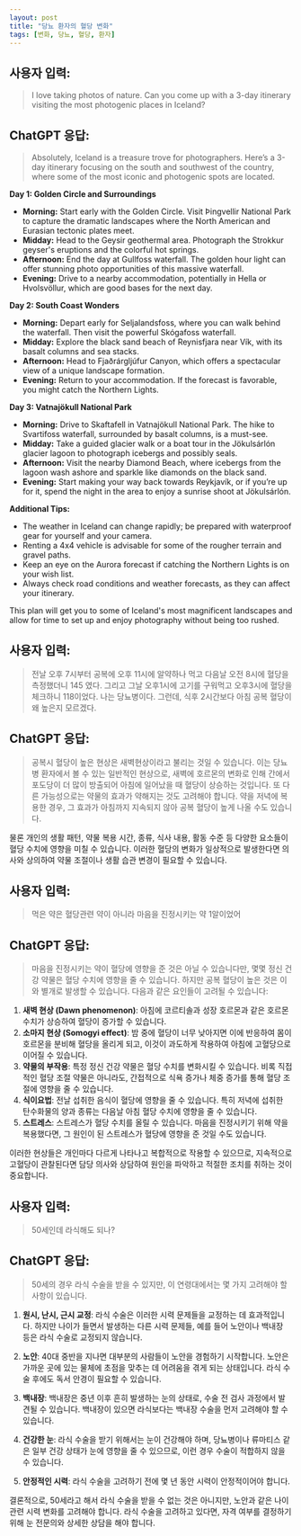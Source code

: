 ```yaml
---
layout: post
title: "당뇨 환자의 혈당 변화"
tags: [변화, 당뇨, 혈당, 환자]
---
```


## 사용자 입력:
> I love taking photos of nature. Can you come up with a 3-day itinerary visiting the most photogenic places in Iceland?

## ChatGPT 응답:
> Absolutely, Iceland is a treasure trove for photographers. Here’s a 3-day itinerary focusing on the south and southwest of the country, where some of the most iconic and photogenic spots are located.

**Day 1: Golden Circle and Surroundings**

- **Morning:** Start early with the Golden Circle. Visit Þingvellir National Park to capture the dramatic landscapes where the North American and Eurasian tectonic plates meet.
- **Midday:** Head to the Geysir geothermal area. Photograph the Strokkur geyser's eruptions and the colorful hot springs.
- **Afternoon:** End the day at Gullfoss waterfall. The golden hour light can offer stunning photo opportunities of this massive waterfall.
- **Evening:** Drive to a nearby accommodation, potentially in Hella or Hvolsvöllur, which are good bases for the next day.

**Day 2: South Coast Wonders**

- **Morning:** Depart early for Seljalandsfoss, where you can walk behind the waterfall. Then visit the powerful Skógafoss waterfall.
- **Midday:** Explore the black sand beach of Reynisfjara near Vík, with its basalt columns and sea stacks.
- **Afternoon:** Head to Fjaðrárgljúfur Canyon, which offers a spectacular view of a unique landscape formation.
- **Evening:** Return to your accommodation. If the forecast is favorable, you might catch the Northern Lights.

**Day 3: Vatnajökull National Park**

- **Morning:** Drive to Skaftafell in Vatnajökull National Park. The hike to Svartifoss waterfall, surrounded by basalt columns, is a must-see.
- **Midday:** Take a guided glacier walk or a boat tour in the Jökulsárlón glacier lagoon to photograph icebergs and possibly seals.
- **Afternoon:** Visit the nearby Diamond Beach, where icebergs from the lagoon wash ashore and sparkle like diamonds on the black sand.
- **Evening:** Start making your way back towards Reykjavík, or if you’re up for it, spend the night in the area to enjoy a sunrise shoot at Jökulsárlón.

**Additional Tips:**

- The weather in Iceland can change rapidly; be prepared with waterproof gear for yourself and your camera.
- Renting a 4x4 vehicle is advisable for some of the rougher terrain and gravel paths.
- Keep an eye on the Aurora forecast if catching the Northern Lights is on your wish list.
- Always check road conditions and weather forecasts, as they can affect your itinerary.

This plan will get you to some of Iceland's most magnificent landscapes and allow for time to set up and enjoy photography without being too rushed.

## 사용자 입력:
> 전날 오후 7시부터 공복에 오후 11시에 알약하나 먹고 다음날 오전 8시에 혈당을 측정했더니 145 였다. 그리고 그날 오후1시에 고기를 구워먹고 오후3시에 혈당을 체크하니 118이었다. 나는 당뇨병이다. 그런데, 식후 2시간보다 아침 공복 혈당이 왜 높은지 모르겠다.

## ChatGPT 응답:
> 공복시 혈당이 높은 현상은 새벽현상이라고 불리는 것일 수 있습니다. 이는 당뇨병 환자에서 볼 수 있는 일반적인 현상으로, 새벽에 호르몬의 변화로 인해 간에서 포도당이 더 많이 방출되어 아침에 일어났을 때 혈당이 상승하는 것입니다. 또 다른 가능성으로는 약물의 효과가 약해지는 것도 고려해야 합니다. 약을 저녁에 복용한 경우, 그 효과가 아침까지 지속되지 않아 공복 혈당이 높게 나올 수도 있습니다.

물론 개인의 생활 패턴, 약물 복용 시간, 종류, 식사 내용, 활동 수준 등 다양한 요소들이 혈당 수치에 영향을 미칠 수 있습니다. 이러한 혈당의 변화가 일상적으로 발생한다면 의사와 상의하여 약물 조절이나 생활 습관 변경이 필요할 수 있습니다.

## 사용자 입력:
> 먹은 약은 혈당관련 약이 아니라 마음을 진정시키는 약 1알이었어

## ChatGPT 응답:
> 마음을 진정시키는 약이 혈당에 영향을 준 것은 아닐 수 있습니다만, 몇몇 정신 건강 약물은 혈당 수치에 영향을 줄 수 있습니다. 하지만 공복 혈당이 높은 것은 이와 별개로 발생할 수 있습니다. 다음과 같은 요인들이 고려될 수 있습니다:

1. **새벽 현상 (Dawn phenomenon)**: 아침에 코르티솔과 성장 호르몬과 같은 호르몬 수치가 상승하여 혈당이 증가할 수 있습니다.
2. **소마지 현상 (Somogyi effect)**: 밤 중에 혈당이 너무 낮아지면 이에 반응하여 몸이 호르몬을 분비해 혈당을 올리게 되고, 이것이 과도하게 작용하여 아침에 고혈당으로 이어질 수 있습니다.
3. **약물의 부작용**: 특정 정신 건강 약물은 혈당 수치를 변화시킬 수 있습니다. 비록 직접적인 혈당 조절 약물은 아니라도, 간접적으로 식욕 증가나 체중 증가를 통해 혈당 조절에 영향을 줄 수 있습니다.
4. **식이요법**: 전날 섭취한 음식이 혈당에 영향을 줄 수 있습니다. 특히 저녁에 섭취한 탄수화물의 양과 종류는 다음날 아침 혈당 수치에 영향을 줄 수 있습니다.
5. **스트레스**: 스트레스가 혈당 수치를 올릴 수 있습니다. 마음을 진정시키기 위해 약을 복용했다면, 그 원인이 된 스트레스가 혈당에 영향을 준 것일 수도 있습니다.

이러한 현상들은 개인마다 다르게 나타나고 복합적으로 작용할 수 있으므로, 지속적으로 고혈당이 관찰된다면 담당 의사와 상담하여 원인을 파악하고 적절한 조치를 취하는 것이 중요합니다.

## 사용자 입력:
> 50세인데 라식해도 되나?

## ChatGPT 응답:
> 50세의 경우 라식 수술을 받을 수 있지만, 이 연령대에서는 몇 가지 고려해야 할 사항이 있습니다.

1. **원시, 난시, 근시 교정**: 라식 수술은 이러한 시력 문제들을 교정하는 데 효과적입니다. 하지만 나이가 들면서 발생하는 다른 시력 문제들, 예를 들어 노안이나 백내장 등은 라식 수술로 교정되지 않습니다.

2. **노안**: 40대 중반을 지나면 대부분의 사람들이 노안을 경험하기 시작합니다. 노안은 가까운 곳에 있는 물체에 초점을 맞추는 데 어려움을 겪게 되는 상태입니다. 라식 수술 후에도 독서 안경이 필요할 수 있습니다.

3. **백내장**: 백내장은 중년 이후 흔히 발생하는 눈의 상태로, 수술 전 검사 과정에서 발견될 수 있습니다. 백내장이 있으면 라식보다는 백내장 수술을 먼저 고려해야 할 수 있습니다.

4. **건강한 눈**: 라식 수술을 받기 위해서는 눈이 건강해야 하며, 당뇨병이나 류마티스 같은 일부 건강 상태가 눈에 영향을 줄 수 있으므로, 이런 경우 수술이 적합하지 않을 수 있습니다.

5. **안정적인 시력**: 라식 수술을 고려하기 전에 몇 년 동안 시력이 안정적이어야 합니다.

결론적으로, 50세라고 해서 라식 수술을 받을 수 없는 것은 아니지만, 노안과 같은 나이 관련 시력 변화를 고려해야 합니다. 라식 수술을 고려하고 있다면, 자격 여부를 결정하기 위해 눈 전문의와 상세한 상담을 해야 합니다.

